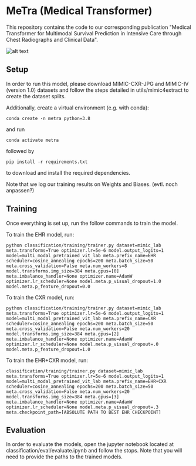 MeTra (Medical Transformer)
=========================

This repository contains the code to our corresponding publication "Medical Transformer for Multimodal Survival Prediction in Intensive Care through Chest Radiographs and Clinical Data".

![alt text](assets/model.png)


## Setup

In order to run this model, please download MIMIC-CXR-JPG and MIMIC-IV (version 1.0) datasets and follow the steps detailed in utils/mimic4extract to create the dataset splits.

Additionally, create a virtual environment (e.g. with conda):
````
conda create -n metra python=3.8
````

and run 
```
conda activate metra
```
followed by
```
pip install -r requirements.txt
```
to download and install the required dependencies.

Note that we log our training results on Weights and Biases. (evtl. noch anpassen?)


## Training

Once everything is set up, run the follow commands to train the model.

To train the EHR model, run:
```
python classification/training/trainer.py dataset=mimic_lab meta.transforms=True optimizer.lr=5e-6 model.output_logits=1 model=multi_modal_pretrained_vit_lab meta.prefix_name=EHR scheduler=cosine_annealing epochs=200 meta.batch_size=50 meta.cross_validation=False meta.num_workers=8 model.transforms.img_size=384 meta.gpus=[0] meta.imbalance_handler=None optimizer.name=AdamW optimizer.lr_scheduler=None model.meta.p_visual_dropout=1.0 model.meta.p_feature_dropout=0.0

```

To train the CXR model, run:
```
python classification/training/trainer.py dataset=mimic_lab meta.transforms=True optimizer.lr=5e-6 model.output_logits=1 model=multi_modal_pretrained_vit_lab meta.prefix_name=CXR scheduler=cosine_annealing epochs=200 meta.batch_size=50 meta.cross_validation=False meta.num_workers=20 model.transforms.img_size=384 meta.gpus=[2] meta.imbalance_handler=None optimizer.name=AdamW optimizer.lr_scheduler=None model.meta.p_visual_dropout=.0 model.meta.p_feature_dropout=1.0
```

To train the EHR+CXR model, run:
```
classification/training/trainer.py dataset=mimic_lab meta.transforms=True optimizer.lr=5e-6 model.output_logits=1 model=multi_modal_pretrained_vit_lab meta.prefix_name=EHR+CXR scheduler=cosine_annealing epochs=200 meta.batch_size=50 meta.cross_validation=False meta.num_workers=20 model.transforms.img_size=384 meta.gpus=[3] meta.imbalance_handler=None optimizer.name=AdamW optimizer.lr_scheduler=None model.meta.p_visual_dropout=.3 meta.checkpoint_path=[ABSOLUTE PATH TO BEST EHR CHECKPOINT]
```

## Evaluation

In order to evaluate the models, open the jupyter notebook located at classification/eval/evaluate.ipynb and follow the stops. Note that you will need to provide the paths to the trained models.



